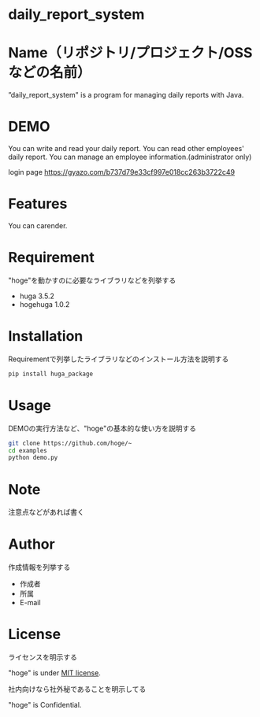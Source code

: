 # daily_report_system
# Name（リポジトリ/プロジェクト/OSSなどの名前）
 
”daily_report_system" is a program for managing daily reports with Java.

# DEMO
You can write and read your daily report.
You can read other employees' daily report.
You can manage an employee information.(administrator only) 

login page
https://gyazo.com/b737d79e33cf997e018cc263b3722c49
 
# Features
You can  carender. 

 
# Requirement
 
"hoge"を動かすのに必要なライブラリなどを列挙する
 
* huga 3.5.2
* hogehuga 1.0.2
 
# Installation
 
Requirementで列挙したライブラリなどのインストール方法を説明する
 
```bash
pip install huga_package
```
 
# Usage
 
DEMOの実行方法など、"hoge"の基本的な使い方を説明する
 
```bash
git clone https://github.com/hoge/~
cd examples
python demo.py
```
 
# Note
 
注意点などがあれば書く
 
# Author
 
作成情報を列挙する
 
* 作成者
* 所属
* E-mail
 
# License
ライセンスを明示する
 
"hoge" is under [MIT license](https://en.wikipedia.org/wiki/MIT_License).
 
社内向けなら社外秘であることを明示してる
 
"hoge" is Confidential.
